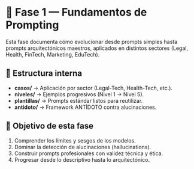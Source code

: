 # 🧱 Fase 1 — Fundamentos de Prompting

Esta fase documenta cómo evolucionar desde prompts simples hasta prompts arquitectónicos maestros, aplicados en distintos sectores (Legal, Health, FinTech, Marketing, EduTech).

## 📂 Estructura interna

- **casos/** → Aplicación por sector (Legal-Tech, Health-Tech, etc.).
- **niveles/** → Ejemplos progresivos (Nivel 1 → Nivel 5).
- **plantillas/** → Prompts estándar listos para reutilizar.
- **antidoto/** → Framework ANTÍDOTO contra alucinaciones.

## 🔹 Objetivo de esta fase
1. Comprender los límites y sesgos de los modelos.
2. Dominar la detección de alucinaciones (hallucinations).
3. Construir prompts profesionales con validez técnica y ética.
4. Progresar desde lo descriptivo hasta lo arquitectónico.
